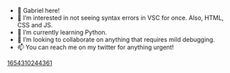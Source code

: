 - 👋 Gabriel here!
- 👀 I’m interested in not seeing syntax errors in VSC for once. Also, HTML, CSS and JS.
- 🌱 I’m currently learning Python.
- 💞️ I’m looking to collaborate on anything that requires mild debugging.
- 📫 You can reach me on my twitter for anything urgent!

[1654310244361](https://user-images.githubusercontent.com/117062305/200129876-f9fdf345-d8ad-4f20-a8f5-3cc12ed3e9e6.jpg)
